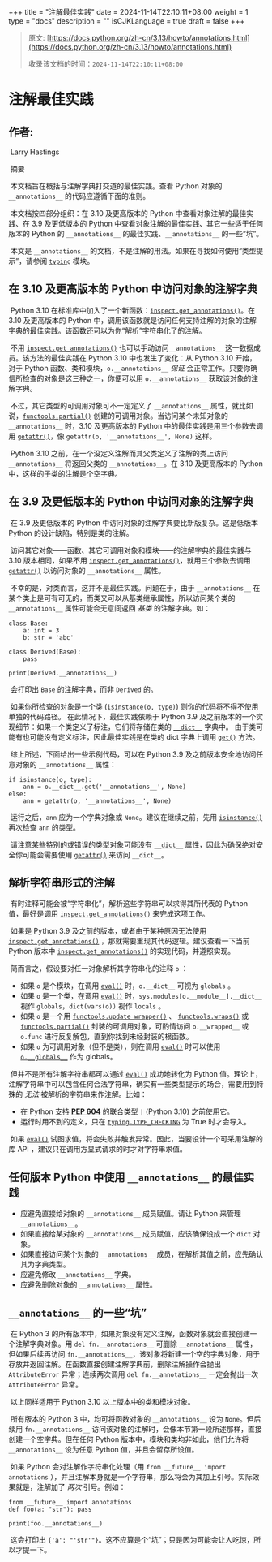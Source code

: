 +++
title = "注解最佳实践"
date = 2024-11-14T22:10:11+08:00
weight = 1
type = "docs"
description = ""
isCJKLanguage = true
draft = false
+++

> 原文: [https://docs.python.org/zh-cn/3.13/howto/annotations.html](https://docs.python.org/zh-cn/3.13/howto/annotations.html)
>
> 收录该文档的时间：`2024-11-14T22:10:11+08:00`

# 注解最佳实践

## 作者:

​	Larry Hastings

​	摘要

​	本文档旨在概括与注解字典打交道的最佳实践。查看 Python 对象的 `__annotations__` 的代码应遵循下面的准则。

​	本文档按四部分组织：在 3.10 及更高版本的 Python 中查看对象注解的最佳实践、在 3.9 及更低版本的 Python 中查看对象注解的最佳实践、其它一些适于任何版本的 Python 的 `__annotations__` 的最佳实践、`__annotations__` 的一些“坑”。

​	本文是 `__annotations__` 的文档，不是注解的用法。如果在寻找如何使用“类型提示”，请参阅 [`typing`](https://docs.python.org/zh-cn/3.13/library/typing.html#module-typing) 模块。

## 在 3.10 及更高版本的 Python 中访问对象的注解字典

​	Python 3.10 在标准库中加入了一个新函数：[`inspect.get_annotations()`](https://docs.python.org/zh-cn/3.13/library/inspect.html#inspect.get_annotations)。在 3.10 及更高版本的 Python 中，调用该函数就是访问任何支持注解的对象的注解字典的最佳实践。该函数还可以为你“解析”字符串化了的注解。

​	不用 [`inspect.get_annotations()`](https://docs.python.org/zh-cn/3.13/library/inspect.html#inspect.get_annotations) 也可以手动访问``__annotations__`` 这一数据成员。该方法的最佳实践在 Python 3.10 中也发生了变化：从 Python 3.10 开始，对于 Python 函数、类和模块，`o.__annotations__` *保证* 会正常工作。只要你确信所检查的对象是这三种之一，你便可以用 `o.__annotations__` 获取该对象的注解字典。

​	不过，其它类型的可调用对象可不一定定义了 `__annotations__` 属性，就比如说，[`functools.partial()`](https://docs.python.org/zh-cn/3.13/library/functools.html#functools.partial) 创建的可调用对象。当访问某个未知对象的 `__annotations__` 时，3.10 及更高版本的 Python 中的最佳实践是用三个参数去调用 [`getattr()`](https://docs.python.org/zh-cn/3.13/library/functions.html#getattr)，像 `getattr(o, '__annotations__', None)` 这样。

​	Python 3.10 之前，在一个没定义注解而其父类定义了注解的类上访问 `__annotations__` 将返回父类的 `__annotations__`。在 3.10 及更高版本的 Python 中，这样的子类的注解是个空字典。

## 在 3.9 及更低版本的 Python 中访问对象的注解字典

​	在 3.9 及更低版本的 Python 中访问对象的注解字典要比新版复杂。这是低版本 Python 的设计缺陷，特别是类的注解。

​	访问其它对象——函数、其它可调用对象和模块——的注解字典的最佳实践与 3.10 版本相同，如果不用 [`inspect.get_annotations()`](https://docs.python.org/zh-cn/3.13/library/inspect.html#inspect.get_annotations)，就用三个参数去调用 [`getattr()`](https://docs.python.org/zh-cn/3.13/library/functions.html#getattr) 以访问对象的 `__annotations__` 属性。

​	不幸的是，对类而言，这并不是最佳实践。问题在于，由于 `__annotations__` 在某个类上是可有可无的，而类又可以从基类继承属性，所以访问某个类的 `__annotations__` 属性可能会无意间返回 *基类* 的注解字典。如：

```
class Base:
    a: int = 3
    b: str = 'abc'

class Derived(Base):
    pass

print(Derived.__annotations__)
```

​	会打印出 `Base` 的注解字典，而非 `Derived` 的。

​	如果你所检查的对象是一个类 (`isinstance(o, type)`) 则你的代码将不得不使用单独的代码路径。 在此情况下，最佳实践依赖于 Python 3.9 及之前版本的一个实现细节：如果一个类定义了标注，它们将存储在类的 [`__dict__`](https://docs.python.org/zh-cn/3.13/reference/datamodel.html#type.__dict__) 字典中。 由于类可能有也可能没有定义标注，因此最佳实践是在类的 dict 字典上调用 [`get()`](https://docs.python.org/zh-cn/3.13/library/stdtypes.html#dict.get) 方法。

​	综上所述，下面给出一些示例代码，可以在 Python 3.9 及之前版本安全地访问任意对象的 `__annotations__` 属性：

```
if isinstance(o, type):
    ann = o.__dict__.get('__annotations__', None)
else:
    ann = getattr(o, '__annotations__', None)
```

​	运行之后，`ann` 应为一个字典对象或 `None`。建议在继续之前，先用 [`isinstance()`](https://docs.python.org/zh-cn/3.13/library/functions.html#isinstance) 再次检查 `ann` 的类型。

​	请注意某些特别的或错误的类型对象可能没有 [`__dict__`](https://docs.python.org/zh-cn/3.13/reference/datamodel.html#type.__dict__) 属性，因此为确保绝对安全你可能会需要使用 [`getattr()`](https://docs.python.org/zh-cn/3.13/library/functions.html#getattr) 来访问 `__dict__`。

## 解析字符串形式的注解

​	有时注释可能会被“字符串化”，解析这些字符串可以求得其所代表的 Python 值，最好是调用 [`inspect.get_annotations()`](https://docs.python.org/zh-cn/3.13/library/inspect.html#inspect.get_annotations) 来完成这项工作。

​	如果是 Python 3.9 及之前的版本，或者由于某种原因无法使用 [`inspect.get_annotations()`](https://docs.python.org/zh-cn/3.13/library/inspect.html#inspect.get_annotations) ，那就需要重现其代码逻辑。建议查看一下当前 Python 版本中 [`inspect.get_annotations()`](https://docs.python.org/zh-cn/3.13/library/inspect.html#inspect.get_annotations) 的实现代码，并遵照实现。

​	简而言之，假设要对任一对象解析其字符串化的注释 `o` ：

- 如果 `o` 是个模块，在调用 [`eval()`](https://docs.python.org/zh-cn/3.13/library/functions.html#eval) 时，`o.__dict__` 可视为 `globals` 。
- 如果 `o` 是一个类，在调用 [`eval()`](https://docs.python.org/zh-cn/3.13/library/functions.html#eval) 时，`sys.modules[o.__module__].__dict__` 视作 `globals`，`dict(vars(o))` 视作 `locals` 。
- 如果 `o` 是一个用 [`functools.update_wrapper()`](https://docs.python.org/zh-cn/3.13/library/functools.html#functools.update_wrapper) 、 [`functools.wraps()`](https://docs.python.org/zh-cn/3.13/library/functools.html#functools.wraps) 或 [`functools.partial()`](https://docs.python.org/zh-cn/3.13/library/functools.html#functools.partial) 封装的可调用对象，可酌情访问 `o.__wrapped__` 或 `o.func` 进行反复解包，直到你找到未经封装的根函数。
- 如果 `o` 为可调用对象（但不是类），则在调用 [`eval()`](https://docs.python.org/zh-cn/3.13/library/functions.html#eval) 时可以使用 [`o.__globals__`](https://docs.python.org/zh-cn/3.13/reference/datamodel.html#function.__globals__) 作为 globals。

​	但并不是所有注解字符串都可以通过 [`eval()`](https://docs.python.org/zh-cn/3.13/library/functions.html#eval) 成功地转化为 Python 值。理论上，注解字符串中可以包含任何合法字符串，确实有一些类型提示的场合，需要用到特殊的 *无法* 被解析的字符串来作注解。比如：

- 在 Python 支持 [**PEP 604**](https://peps.python.org/pep-0604/) 的联合类型 `|` (Python 3.10) 之前使用它。
- 运行时用不到的定义，只在 [`typing.TYPE_CHECKING`](https://docs.python.org/zh-cn/3.13/library/typing.html#typing.TYPE_CHECKING) 为 True 时才会导入。

​	如果 [`eval()`](https://docs.python.org/zh-cn/3.13/library/functions.html#eval) 试图求值，将会失败并触发异常。因此，当要设计一个可采用注解的库 API ，建议只在调用方显式请求的时才对字符串求值。

## 任何版本 Python 中使用 `__annotations__` 的最佳实践

- 应避免直接给对象的 `__annotations__` 成员赋值。请让 Python 来管理 `__annotations__`。
- 如果直接给某对象的 `__annotations__` 成员赋值，应该确保设成一个 `dict` 对象。
- 如果直接访问某个对象的 `__annotations__` 成员，在解析其值之前，应先确认其为字典类型。
- 应避免修改 `__annotations__` 字典。
- 应避免删除对象的 `__annotations__` 属性。

## `__annotations__` 的一些“坑”

​	在 Python 3 的所有版本中，如果对象没有定义注解，函数对象就会直接创建一个注解字典对象。用 `del fn.__annotations__` 可删除 `__annotations__` 属性，但如果后续再访问 `fn.__annotations__`，该对象将新建一个空的字典对象，用于存放并返回注解。在函数直接创建注解字典前，删除注解操作会抛出 `AttributeError` 异常；连续两次调用 `del fn.__annotations__` 一定会抛出一次 `AttributeError` 异常。

​	以上同样适用于 Python 3.10 以上版本中的类和模块对象。

​	所有版本的 Python 3 中，均可将函数对象的 `__annotations__` 设为 `None`。但后续用 `fn.__annotations__` 访问该对象的注解时，会像本节第一段所述那样，直接创建一个空字典。但在任何 Python 版本中，模块和类均非如此，他们允许将 `__annotations__` 设为任意 Python 值，并且会留存所设值。

​	如果 Python 会对注解作字符串化处理（用 `from __future__ import annotations` ），并且注解本身就是一个字符串，那么将会为其加上引号。实际效果就是，注解加了 *两次* 引号。例如：

```
from __future__ import annotations
def foo(a: "str"): pass

print(foo.__annotations__)
```

​	这会打印出 `{'a': "'str'"}`。这不应算是个“坑”；只是因为可能会让人吃惊，所以才提一下。
